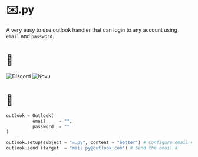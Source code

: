 # ✉️.py
A very easy to use outlook handler that can login to any account using `email` and `password`.

# 📌
![Discord](https://img.shields.io/discord/949741845309685872?color=white&label=guild&logo=black&logoColor=white&style=for-the-badge) ![Kovu](https://img.shields.io/badge/kovu-development-white?style=for-the-badge&logo=appveyor)
# 🤖
```py
outlook = Outlook(
          email     = "",
          password  = ""
)

outlook.setup(subject = "✉️.py", content = "better") # Configure email #
outlook.send (target  = "mail.py@outlook.com") # Send the email #
```
